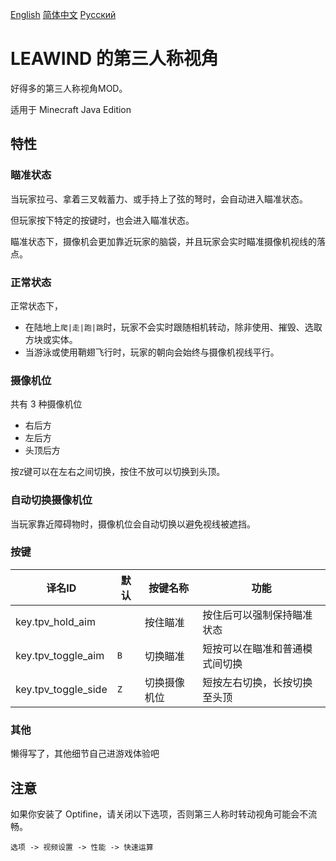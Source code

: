 [English](./README.en.md)
[简体中文](./README.md)
[Pусский](./README.ru.md)

# LEAWIND 的第三人称视角

好得多的第三人称视角MOD。

适用于 Minecraft Java Edition

## 特性

### 瞄准状态

当玩家拉弓、拿着三叉戟蓄力、或手持上了弦的弩时，会自动进入瞄准状态。

但玩家按下特定的按键时，也会进入瞄准状态。

瞄准状态下，摄像机会更加靠近玩家的脑袋，并且玩家会实时瞄准摄像机视线的落点。

### 正常状态

正常状态下，

* 在陆地上`爬|走|跑|跳`时，玩家不会实时跟随相机转动，除非使用、摧毁、选取方块或实体。
* 当游泳或使用鞘翅飞行时，玩家的朝向会始终与摄像机视线平行。

### 摄像机位

共有 3 种摄像机位

* 右后方
* 左后方
* 头顶后方

按`Z`键可以在左右之间切换，按住不放可以切换到头顶。

### 自动切换摄像机位

当玩家靠近障碍物时，摄像机位会自动切换以避免视线被遮挡。

### 按键

| 译名ID              | 默认 | 按键名称     | 功能                           |
| ------------------- | ---- | ------------ | ------------------------------ |
| key.tpv_hold_aim    |      | 按住瞄准     | 按住后可以强制保持瞄准状态     |
| key.tpv_toggle_aim  | `B`  | 切换瞄准     | 短按可以在瞄准和普通模式间切换 |
| key.tpv_toggle_side | `Z`  | 切换摄像机位 | 短按左右切换，长按切换至头顶   |

### 其他

懒得写了，其他细节自己进游戏体验吧

## 注意

如果你安装了 Optifine，请关闭以下选项，否则第三人称时转动视角可能会不流畅。

`选项 -> 视频设置 -> 性能 -> 快速运算`
